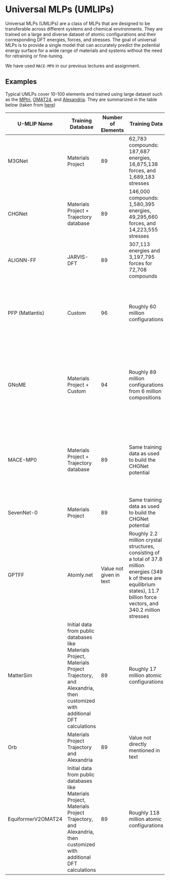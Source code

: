# Universal MLPs (UMLIPs)
Universal MLPs (UMLIPs) are a class of MLPs that are designed to be transferable across different systems and chemical environments. They are trained on a large and diverse dataset of atomic configurations and their corresponding DFT energies, forces, and stresses. The goal of universal MLPs is to provide a single model that can accurately predict the potential energy surface for a wide range of materials and systems without the need for retraining or fine-tuning.

We have used `MACE-MP0` in our previous lectures and assignment.

## Examples
Typical UMLPs cover 10-100 elements and trained using large dataset such as the [MPtrj](https://doi.org/10.1038/s42256-023-00716-3), [OMAT24](
https://doi.org/10.48550/arXiv.2410.12771), and [Alexandria](https://doi.org/10.1016/j.mtphys.2024.101560).  They are summarized in the table below (taken from [here](https://doi.org/10.1016/j.cossms.2025.101214))


| U-MLIP Name       | Training Database                                                                 | Number of Elements | Training Data                                                                                     | Notes                                                                                                   |
|--------------------|----------------------------------------------------------------------------------|--------------------------------|----------------------------------------------------------------------------------------------------------|---------------------------------------------------------------------------------------------------------|
| M3GNet            | Materials Project                                                               | 89                             | 62,783 compounds: 187,687 energies, 16,875,138 forces, and 1,689,183 stresses                           | Training data taken from Materials Project dating back to its inception in 2011                        |
| CHGNet            | Materials Project + Trajectory database                                         | 89                             | 146,000 compounds: 1,580,395 energies, 49,295,660 forces, and 14,223,555 stresses                       | Training data taken from Materials Project GGA and GGA + U relaxation trajectory up to Sept 2022       |
| ALIGNN-FF         | JARVIS-DFT                                                                      | 89                             | 307,113 energies and 3,197,795 forces for 72,708 compounds                                              |                                                                                                         |
| PFP (Matlantis)   | Custom                                                                          | 96                             | Roughly 60 million configurations                                                                       | Training data is a custom in-house set performed by a collaboration of Preferred Networks, Inc. and ENEOS Corporation |
| GNoME             | Materials Project + Custom                                                      | 94                             | Roughly 89 million configurations from 6 million compositions                                           | Initial training done on Materials Project data from 2018 comprising 69,000 materials. Later fits include about 89 million configurations |
| MACE-MP0          | Materials Project + Trajectory database                                         | 89                             | Same training data as used to build the CHGNet potential                                                | An additional dispersion correction model can be used to accurately capture dispersion physics not present in the training data |
| SevenNet-0        | Materials Project                                                               | 89                             | Same training data as used to build the CHGNet potential                                                | Same training data as used to build the M3GNet potential                                               |
| GPTFF             | Atomly.net                                                                     | Value not given in text         | Roughly 2.2 million crystal structures, consisting of a total of 37.8 million energies (349 k of these are equilibrium states), 11.7 billion force vectors, and 340.2 million stresses |                                                                                                         |
| MatterSim         | Initial data from public databases like Materials Project, Materials Project Trajectory, and Alexandria, then customized with additional DFT calculations | 89                             | Roughly 17 million atomic configurations                                                                | Sampling techniques include simulations with temperatures ranging from 0-5000 K and pressures from 0 to 1000 GPa |
| Orb               | Materials Project Trajectory and Alexandria                                     | 89                             | Value not directly mentioned in text                                                                    |                                                                                                         |
| EquiformerV2OMAT24| Initial data from public databases like Materials Project, Materials Project Trajectory, and Alexandria, then customized with additional DFT calculations | 89                             | Roughly 118 million atomic configurations                                                               | As of this writing, state-of-the-art performance on the main ranking of the MatBench leaderboard and largest publicly-available DFT database |


